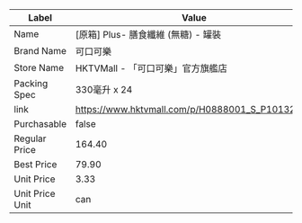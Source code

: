 | Label           | Value                                           |
| --------------- | ----------------------------------------------- |
| Name            | [原箱] Plus- 膳食纖維 (無糖) - 罐裝                       |
| Brand Name      | 可口可樂                                            |
| Store Name      | HKTVMall - 「可口可樂」官方旗艦店                          |
| Packing Spec    | 330毫升 x 24                                      |
| link            | https://www.hktvmall.com/p/H0888001_S_P10132277 |
| Purchasable     | false                                           |
| Regular Price   | 164.40                                          |
| Best Price      | 79.90                                           |
| Unit Price      | 3.33                                            |
| Unit Price Unit | can                                             |
